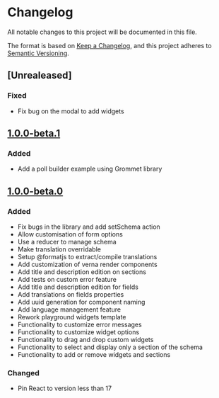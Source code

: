 # Changelog

All notable changes to this project will be documented in this file.

The format is based on [Keep a Changelog](https://keepachangelog.com/en/1.0.0/),
and this project adheres to [Semantic
Versioning](https://semver.org/spec/v2.0.0.html).

## [Unrealeased]

### Fixed

- Fix bug on the modal to add widgets

## [1.0.0-beta.1]

### Added

- Add a poll builder example using Grommet library

## [1.0.0-beta.0]

### Added

- Fix bugs in the library and add setSchema action
- Allow customisation of form options
- Use a reducer to manage schema
- Make translation overridable
- Setup @formatjs to extract/compile translations
- Add customization of verna render components
- Add title and description edition on sections
- Add tests on custom error feature
- Add title and description edition for fields
- Add translations on fields properties
- Add uuid generation for component naming
- Add language management feature
- Rework playground widgets template
- Functionality to customize error messages
- Functionality to customize widget options
- Functionality to drag and drop custom widgets
- Functionality to select and display only a section of the schema
- Functionality to add or remove widgets and sections

### Changed

- Pin React to version less than 17

[unreleased]: https://github.com/openfun/verna/compare/v1.0.0-beta.1...main
[1.0.0-beta.1]: https://github.com/openfun/verna/compare/v1.0.0-beta.0...v1.0.0-beta.1
[1.0.0-beta.0]: https://github.com/openfun/verna/compare/c7a5eb3b32a4a626f32fc9257019f297d72b85c7...v1.0.0-beta.0
